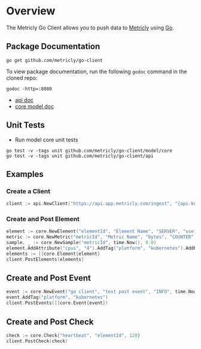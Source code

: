 # Overview
The Metricly Go Client allows you to push data to [Metricly](https://www.metricly.com) using [Go](https://golang.org).

## Package Documentation
```shell
go get github.com/metricly/go-client
```
To view package documentation, run the following `godoc` command in the cloned repo:
```shell
godoc -http=:8080
```
* [api doc](http://localhost:8080/pkg/github.com/metricly/go-client/api/)
* [core model doc](http://localhost:8080/pkg/github.com/metricly/go-client/model/core/)

## Unit Tests
* Run model core unit tests
```shell
go test -v -tags unit github.com/metricly/go-client/model/core
go test -v -tags unit github.com/metricly/go-client/api
```

## Examples
### Create a Client
```go
client := api.NewClient("https://api.app.metricly.com/ingest", "{api-key}")
```

### Create and Post Element
```go
element := core.NewElement("elementId", "Element Name", "SERVER", "use1a")
metric := core.NewMetric("metricId", "Metric Name", "bytes", "COUNTER", "None", core.Tag{"env", "prod"})
sample, _ := core.NewSample("metricId", time.Now(), 0.0)
element.AddAttribute("cpus", "4").AddTag("platform", "kubernetes").AddRelation("relatedElementId").AddMetric(metric).AddSample(sample)
elements := []core.Element{element}
client.PostElements(elements)
```

## Create and Post Event
```go
event := core.NewEvent("go client", "test post event", "INFO", time.Now(), core.ElementMessage{"elementId", "INFO", "test"})
event.AddTag("platform", "kubernetes")
client.PostEvents([]core.Event{event})
````

## Create and Post Check
```go
check := core.Check{"heartbeat", "elementId", 120}
client.PostCheck(check)
```